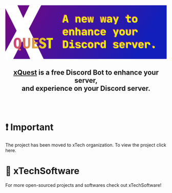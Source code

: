 <h2 align="center">
  <img src="https://raw.githubusercontent.com/xTechSoftware/xQuest/main/README/xQuestBanner-medium.png" alt="Banner"/>
  <br/><br/>
  <a href="https://xquest.website">xQuest</a> is a free Discord Bot to enhance your server,
  <br/>
  and experience on your Discord server.
  <br/>
  <br/><br/>
</h2>

# ❗ Important
The project has been moved to xTech organization.
To view the project click here.

# 📝 xTechSoftware
For more open-sourced projects and softwares check out xTechSoftware!
